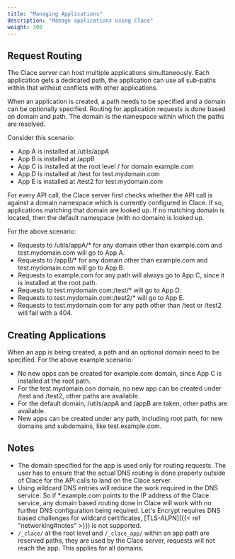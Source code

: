 ```yaml
---
title: "Managing Applications"
description: "Manage applications using Clace"
weight: 300
---
```


## Request Routing
The Clace server can host multiple applications simultaneously. Each application gets a dedicated path, the application can use all sub-paths within that without conflicts with other applications.

When an application is created, a path needs to be specified and a domain can be optionally specified. Routing for application requests is done based on domain and path. The domain is the namespace within which the paths are resolved.

Consider this scenario:
* App A is installed at /utils/appA
* App B is installed at /appB
* App C is installed at the root level / for domain example.com
* App D is installed at /test for test.mydomain.com
* App E is installed at /test2 for test.mydomain.com

For every API call, the Clace server first checks whether the API call is against a domain namespace which is currently configured in Clace. If so, applications matching that domain are looked up. If no matching domain is located, then the default namespace (with no domain) is looked up.

For the above scenario:
* Requests to /utils/appA/* for any domain other than example.com and test.mydomain.com will go to App A.
* Requests to /appB/* for any domain other than example.com and test.mydomain.com will go to App B.
* Requests to example.com for any path will always go to App C, since it is installed at the root path.
* Requests to test.mydomain.com:/test/* will go to App D.
* Requests to test.mydomain.com:/test2/* will go to App E.
* Requests to test.mydomain.com for any path other than /test or /test2 will fail with a 404.

## Creating Applications

When an app is being created, a path and an optional domain need to be specified. For the above example scenario:
* No new apps can be created for example.com domain, since App C is installed at the root path.
* For the test.mydomain.con domain, no new app can be created under /test and /test2, other paths are available.
* For the default domain, /utils/appA and /appB are taken, other paths are available.
* New apps can be created under any path, including root path, for new domains and subdomains, like test.example.com.

## Notes
* The domain specified for the app is used only for routing requests. The user has to ensure that the actual DNS routing is done properly outside of Clace for the API calls to land on the Clace server.
* Using wildcard DNS entries will reduce the work required in the DNS service. So if *.example.com points to the IP address of the Clace service, any domain based routing done in Clace will work with no further DNS configuration being required. Let's Encrypt requires DNS based challenges for wildcard certificates, [TLS-ALPN]({{< ref "networking#notes" >}}) is not supported. 
* `/_clace/` at the root level and `/_clace_app/` within an app path are reserved paths, they are used by the Clace server, requests will not reach the app. This applies for all domains.
